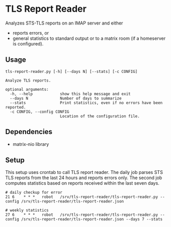 # TLS Report Reader

Analyzes STS-TLS reports on an IMAP server and either
- reports errors, or
- general statistics
to standard output or to a matrix room (if a homeserver is configured).

## Usage
```
tls-report-reader.py [-h] [--days N] [--stats] [-c CONFIG]

Analyze TLS reports.

optional arguments:
  -h, --help            show this help message and exit
  --days N              Number of days to summarize
  --stats               Print statistics, even if no errors have been reported.
  -c CONFIG, --config CONFIG
                        Location of the configuration file.
```

## Dependencies

- matrix-nio library 


## Setup
This setup uses crontab to call TLS report reader. The daily job parses STS TLS reports from the last 24 hours and reports errors only. The second job computes statistics based on reports received within the last seven days.

```crontab
# daily checkup for error
21 6	* * * 	robot 	/srv/tls-report-reader/tls-report-reader.py --config /srv/tls-report-reader/tls-report-reader.json

# weekly statistics
27 6	* * *	robot	/srv/tls-report-reader/tls-report-reader.py --config /srv/tls-report-reader/tls-report-reader.json --days 7 --stats
```
